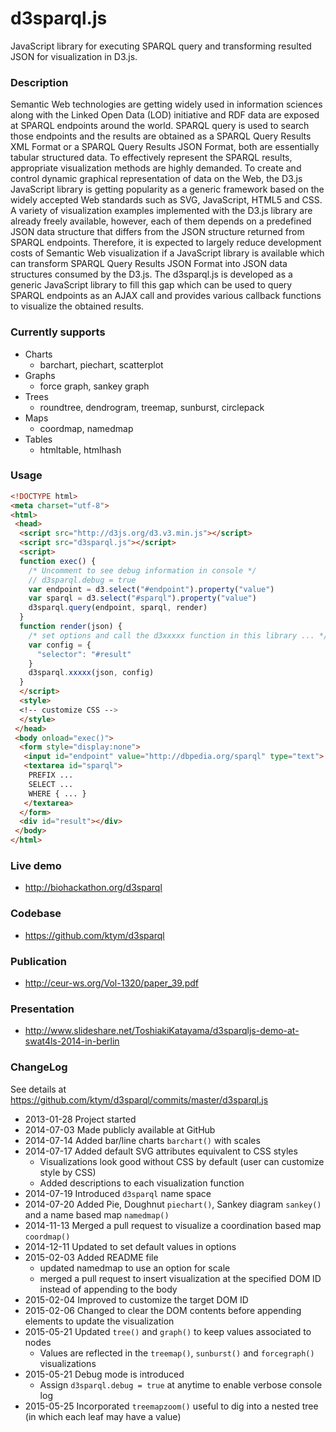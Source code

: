 d3sparql.js
===========

JavaScript library for executing SPARQL query and transforming resulted JSON for visualization in D3.js.

### Description

Semantic Web technologies are getting widely used in information sciences along with the Linked Open Data (LOD) initiative and RDF data are exposed at SPARQL endpoints around the world. SPARQL query is used to search those endpoints and the results are obtained as a SPARQL Query Results XML Format or a SPARQL Query Results JSON Format, both are essentially tabular structured data. To effectively represent the SPARQL results, appropriate visualization methods are highly demanded. To create and control dynamic graphical representation of data on the Web, the D3.js JavaScript library is getting popularity as a generic framework based on the widely accepted Web standards such as SVG, JavaScript, HTML5 and CSS. A variety of visualization examples implemented with the D3.js library are already freely available, however, each of them depends on a predefined JSON data structure that differs from the JSON structure returned from SPARQL endpoints. Therefore, it is expected to largely reduce development costs of Semantic Web visualization if a JavaScript library is available which can transform SPARQL Query Results JSON Format into JSON data structures consumed by the D3.js. The d3sparql.js is developed as a generic JavaScript library to fill this gap which can be used to query SPARQL endpoints as an AJAX call and provides various callback functions to visualize the obtained results.

### Currently supports

* Charts
  * barchart, piechart, scatterplot
* Graphs
  * force graph, sankey graph
* Trees
  * roundtree, dendrogram, treemap, sunburst, circlepack
* Maps
  * coordmap, namedmap
* Tables
  * htmltable, htmlhash

### Usage

```html
<!DOCTYPE html>
<meta charset="utf-8">
<html>
 <head>
  <script src="http://d3js.org/d3.v3.min.js"></script>
  <script src="d3sparql.js"></script>
  <script>
  function exec() {
    /* Uncomment to see debug information in console */
    // d3sparql.debug = true
    var endpoint = d3.select("#endpoint").property("value")
    var sparql = d3.select("#sparql").property("value")
    d3sparql.query(endpoint, sparql, render)
  }
  function render(json) {
    /* set options and call the d3xxxxx function in this library ... */
    var config = {
	  "selector": "#result"
	}
    d3sparql.xxxxx(json, config)
  }
  </script>
  <style>
  <!-- customize CSS -->
  </style>
 </head>
 <body onload="exec()">
  <form style="display:none">
   <input id="endpoint" value="http://dbpedia.org/sparql" type="text">
   <textarea id="sparql">
    PREFIX ...
    SELECT ...
    WHERE { ... }
   </textarea>
  </form>
  <div id="result"></div>
 </body>
</html>
```

### Live demo

* http://biohackathon.org/d3sparql

### Codebase

* https://github.com/ktym/d3sparql

### Publication

* http://ceur-ws.org/Vol-1320/paper_39.pdf

### Presentation

* http://www.slideshare.net/ToshiakiKatayama/d3sparqljs-demo-at-swat4ls-2014-in-berlin

### ChangeLog

See details at https://github.com/ktym/d3sparql/commits/master/d3sparql.js

* 2013-01-28 Project started
* 2014-07-03 Made publicly available at GitHub
* 2014-07-14 Added bar/line charts ```barchart()``` with scales
* 2014-07-17 Added default SVG attributes equivalent to CSS styles
  * Visualizations look good without CSS by default (user can customize style by CSS)
  * Added descriptions to each visualization function
* 2014-07-19 Introduced ```d3sparql``` name space
* 2014-07-20 Added Pie, Doughnut ```piechart()```, Sankey diagram ```sankey()``` and a name based map ```namedmap()```
* 2014-11-13 Merged a pull request to visualize a coordination based map ```coordmap()```
* 2014-12-11 Updated to set default values in options
* 2015-02-03 Added README file
  * updated namedmap to use an option for scale
  * merged a pull request to insert visualization at the specified DOM ID instead of appending to the body
* 2015-02-04 Improved to customize the target DOM ID
* 2015-02-06 Changed to clear the DOM contents before appending elements to update the visualization
* 2015-05-21 Updated ```tree()``` and ```graph()``` to keep values associated to nodes
  * Values are reflected in the ```treemap()```, ```sunburst()``` and ```forcegraph()``` visualizations
* 2015-05-21 Debug mode is introduced
  * Assign ```d3sparql.debug = true``` at anytime to enable verbose console log
* 2015-05-25 Incorporated ```treemapzoom()``` useful to dig into a nested tree (in which each leaf may have a value)


